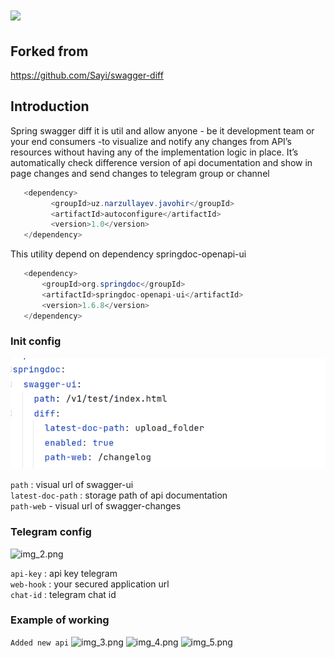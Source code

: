 # <img src="https://upload.wikimedia.org/wikipedia/commons/a/ab/Swagger-logo.png" width="300">
## Forked from 
https://github.com/Sayi/swagger-diff

## Introduction
Spring swagger diff it is util and allow anyone - be it development team or your end consumers -to visualize and notify any changes from  API’s resources without having any of the implementation logic in place. It’s automatically check difference version of api documentation and show in page changes and send changes to telegram group or channel
```java
   <dependency>
         <groupId>uz.narzullayev.javohir</groupId>
         <artifactId>autoconfigure</artifactId>
         <version>1.0</version>
   </dependency>
```
This utility depend on dependency springdoc-openapi-ui
```java
   <dependency>
       <groupId>org.springdoc</groupId>
       <artifactId>springdoc-openapi-ui</artifactId>
       <version>1.6.8</version>
   </dependency>
```
### Init config
![img.png](img.png)

```path``` : visual url of swagger-ui <br/>
```latest-doc-path``` : storage path of api documentation  <br/>
```path-web``` - visual url of swagger-changes  <br/>

### Telegram config
![img_2.png](img_2.png)

```api-key``` : api key telegram <br/>
```web-hook``` : your secured application url <br/>
```chat-id``` : telegram chat id <br/>

### Example of working
```Added new api```
![img_3.png](img_3.png)
![img_4.png](img_4.png)
![img_5.png](img_5.png)



